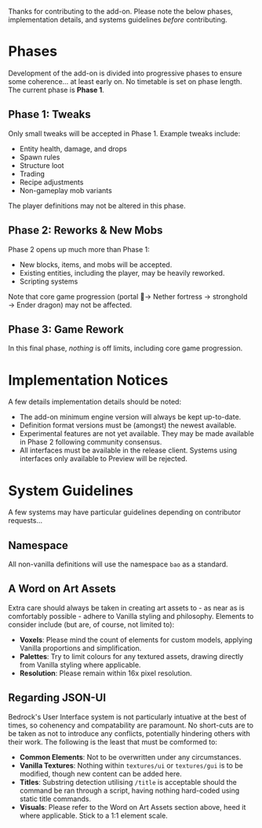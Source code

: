 Thanks for contributing to the add-on. Please note the below phases, implementation details, and systems guidelines *before* contributing.

# Phases
Development of the add-on is divided into progressive phases to ensure some coherence… at least early on. No timetable is set on phase length. The current phase is **Phase 1**.

## Phase 1: Tweaks
Only small tweaks will be accepted in Phase 1. Example tweaks include:

- Entity health, damage, and drops
- Spawn rules
- Structure loot
- Trading
- Recipe adjustments
- Non-gameplay mob variants

The player definitions may not be altered in this phase.

## Phase 2: Reworks & New Mobs
Phase 2 opens up much more than Phase 1:

- New blocks, items, and mobs will be accepted.
- Existing entities, including the player, may be heavily reworked.
- Scripting systems 

Note that core game progression (portal ⃯→ Nether fortress → stronghold → Ender dragon) may not be affected.

## Phase 3: Game Rework
In this final phase, *nothing* is off limits, including core game progression.

# Implementation Notices
A few details implementation details should be noted:

- The add-on minimum engine version will always be kept up-to-date.
- Definition format versions must be (amongst) the newest available.
- Experimental features are not yet available. They may be made available in Phase 2 following community consensus.
- All interfaces must be available in the release client. Systems using interfaces only available to Preview will be rejected.

# System Guidelines
A few systems may have particular guidelines depending on contributor requests…

## Namespace
All non-vanilla definitions will use the namespace `bao` as a standard.

## A Word on Art Assets
Extra care should always be taken in creating art assets to - as near as is comfortably possible - adhere to Vanilla styling and philosophy. Elements to consider include (but are, of course, not limited to):

- **Voxels**: Please mind the count of elements for custom models, applying Vanilla proportions and simplification.
- **Palettes**: Try to limit colours for any textured assets, drawing directly from Vanilla styling where applicable.
- **Resolution**: Please remain within 16x pixel resolution.

## Regarding JSON-UI
Bedrock's User Interface system is not particularly intuative at the best of times, so cohenency and compatability are paramount. No short-cuts are to be taken as not to introduce any conflicts, potentially hindering others with their work. The following is the least that must be comformed to:

- **Common Elements**: Not to be overwritten under any circumstances.
- **Vanilla Textures**: Nothing within `textures/ui` or `textures/gui` is to be modified, though new content can be added here.
- **Titles**: Substring detection utilising `/title` is acceptable should the command be ran through a script, having nothing hard-coded using static title commands.
- **Visuals**: Please refer to the Word on Art Assets section above, heed it where applicable. Stick to a 1:1 element scale.